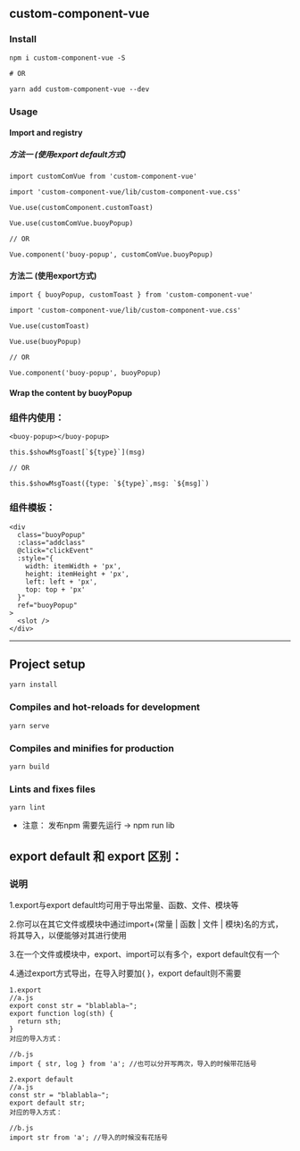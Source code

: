 ## custom-component-vue

### Install

```
npm i custom-component-vue -S

# OR

yarn add custom-component-vue --dev

```

### Usage

#### Import and registry

##### 方法一 (使用export default方式)
```
import customComVue from 'custom-component-vue'

import 'custom-component-vue/lib/custom-component-vue.css'

Vue.use(customComponent.customToast)

Vue.use(customComVue.buoyPopup)

// OR

Vue.component('buoy-popup', customComVue.buoyPopup)

```
#### 方法二 (使用export方式)
```
import { buoyPopup, customToast } from 'custom-component-vue'

import 'custom-component-vue/lib/custom-component-vue.css'

Vue.use(customToast)

Vue.use(buoyPopup)

// OR

Vue.component('buoy-popup', buoyPopup)

```

#### Wrap the content by buoyPopup

### 组件内使用：

```
<buoy-popup></buoy-popup>
```
```
this.$showMsgToast[`${type}`](msg)

// OR 

this.$showMsgToast({type: `${type}`,msg: `${msg]`)
```
### 组件模板：

```
<div
  class="buoyPopup"
  :class="addclass"
  @click="clickEvent"
  :style="{
    width: itemWidth + 'px',
    height: itemHeight + 'px',
    left: left + 'px',
    top: top + 'px'
  }"
  ref="buoyPopup"
>
  <slot />
</div>

```

---

## Project setup

```
yarn install
```

### Compiles and hot-reloads for development

```
yarn serve
```

### Compiles and minifies for production

```
yarn build
```

### Lints and fixes files

```
yarn lint
```

* 注意： 发布npm 需要先运行 -> npm run lib

## export default 和 export 区别：

### 说明

1.export与export default均可用于导出常量、函数、文件、模块等

2.你可以在其它文件或模块中通过import+(常量 | 函数 | 文件 | 模块)名的方式，将其导入，以便能够对其进行使用

3.在一个文件或模块中，export、import可以有多个，export default仅有一个

4.通过export方式导出，在导入时要加{ }，export default则不需要

```
1.export
//a.js
export const str = "blablabla~";
export function log(sth) { 
  return sth;
}
对应的导入方式：

//b.js
import { str, log } from 'a'; //也可以分开写两次，导入的时候带花括号

2.export default
//a.js
const str = "blablabla~";
export default str;
对应的导入方式：

//b.js
import str from 'a'; //导入的时候没有花括号

```